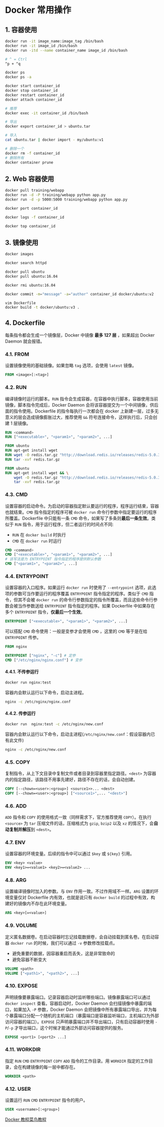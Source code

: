 # Docker 常用操作

## 1. 容器使用

```bash
docker run -it image_name:image_tag /bin/bash
docker run -it image_id /bin/bash
docker run -itd --name container_name image_id /bin/bash
```

```bash
# ^ = Ctrl
^p + ^q
```

```bash
docker ps
docker ps -a
```

```bash
docker start container_id
docker stop container_id
docker restart container_id
docker attach container_id
```

```bash
# 推荐
docker exec -it container_id /bin/bash
```

```bash
# 导出
docker export container_id > ubuntu.tar
```

```bash
# 导入
cat ubuntu.tar | docker import - my/ubuntu:v1
```

```bash
# 删除一个
docker rm -f container_id
# 删除所有
docker container prune
```

## 2. Web 容器使用

```bash
docker pull training/webapp
docker run -d -P training/webapp python app.py
docker run -d -p 5000:5000 training/webapp python app.py
```

```bash
docker port container_id
```

```bash
docker logs -f container_id
```

```bash
docker top container_id
```

## 3. 镜像使用

```bash
docker images
```

```bash
docker search httpd
```

```bash
docker pull ubuntu
docker pull ubuntu:16.04
```

```bash
docker rmi ubuntu:16.04
```

```bash
docker commit -m="message" -a="author" container_id docker/ubuntu:v2
```

```bash
vim Dockerfile
docker build -t docker/ubuntu:v3 .
```

## 4. Dockerfile

每条指令都会生成一个镜像层，Docker 中镜像 **最多 127 层** ，如果超出 Docker Daemon 就会报错。

### 4.1. FROM

设置镜像使用的基础镜像。如果忽略 `tag` 选项，会使用 `latest` 镜像。

```dockerfile
FROM <image>[:<tag>]
```

### 4.2. RUN

编译镜像时运行的脚本。`RUN` 指令会生成容器，在容器中执行脚本，容器使用当前镜像，脚本指令完成后，Docker Daemon 会将该容器提交为一个中间镜像，供后面的指令使用。Dockerfile 的指令每执行一次都会在 docker 上新建一层，过多无意义的层会造成镜像膨胀过大，推荐使用 `&&` 符号连接命令，这样执行后，只会创建 1 层镜像。

```dockerfile
RUN <command>
RUN ["<executable>", "<param1>", "<param2>", ...]
```

```dockerfile
FROM ubuntu
RUN apt-get install wget
RUN wget -O redis.tar.gz "http://download.redis.io/releases/redis-5.0.3.tar.gz"
RUN tar -xvf redis.tar.gz
```

```dockerfile
FROM ubuntu
RUN apt-get install wget && \
    wget -O redis.tar.gz "http://download.redis.io/releases/redis-5.0.3.tar.gz" && \
    tar -xvf redis.tar.gz
```

### 4.3. CMD

设置容器的启动命令。为启动的容器指定默认要运行的程序，程序运行结束，容器也就结束。`CMD` 指令指定的程序可被 `docker run` 命令行参数中指定要运行的程序所覆盖。Dockerfile 中只能有一条 `CMD` 命令，如果写了多条则**最后一条生效**。类似于 `RUN` 指令，用于运行程序，但二者运行的时间点不同:

- `RUN` 在 `docker build` 时执行
- `CMD` 在 `docker run` 时运行

```dockerfile
CMD <command>
CMD ["<executable>", "<param1>", "<param2>", ...]
# 该写法是为 ENTRYPOINT 指令指定的程序提供默认参数
CMD ["<param1>", "<param2>", ...]
```

### 4.4. ENTRYPOINT

设置容器的入口程序。如果运行 `docker run` 时使用了 `--entrypoint` 选项，此选项的参数可当作要运行的程序覆盖 `ENTRYPOINT` 指令指定的程序。类似于 `CMD` 指令，但其不会被 `docker run` 的命令行参数指定的指令所覆盖，而且这些命令行参数会被当作参数送给 `ENTRYPOINT` 指令指定的程序。如果 Dockerfile 中如果存在多个 `ENTRYPOINT` 指令，**仅最后一个生效**。

```dockerfile
ENTRYPOINT ["<executable>", "<param1>", "<param2>", ...]
```

可以搭配 `CMD` 命令使用：一般是变参才会使用 `CMD` ，这里的 `CMD` 等于是在给 `ENTRYPOINT` 传参。

```dockerfile
FROM nginx

ENTRYPOINT ["nginx", "-c"] # 定参
CMD ["/etc/nginx/nginx.conf"] # 变参
```

#### 4.4.1. 不传参运行

```bash
docker run nginx:test
```

容器内会默认运行以下命令，启动主进程。

```bash
nginx -c /etc/nginx/nginx.conf
```

#### 4.4.2. 传参运行

```bash
docker run  nginx:test -c /etc/nginx/new.conf
```

容器内会默认运行以下命令，启动主进程(`/etc/nginx/new.conf`：假设容器内已有此文件)

```bash
nginx -c /etc/nginx/new.conf
```

### 4.5. COPY

复制指令，从上下文目录中复制文件或者目录到容器里指定路径。`<dest>` 为容器内的指定路径，该路径不用事先建好，路径不存在的话，会自动创建。

```dockerfile
COPY [--chown=<user>:<group>] <source1>>... <dest>
COPY [--chown=<user>:<group>] ["<source1>",... "<dest>"]
```

### 4.6. ADD

`ADD` 指令和 `COPY` 的使用格式一致（同样需求下，官方推荐使用 `COPY`）。在执行 `<source>` 为 `tar` 压缩文件的话，压缩格式为 `gzip`, `bzip2` 以及 `xz` 的情况下，会**自动复制并解压**到 `<dest>`。

### 4.7. ENV

设置容器的环境变量。后续的指令中可以通过 `$key` 或 `${key}` 引用。

```dockerfile
ENV <key> <value>
ENV <key1>=<value1> <key2>=<value2> ...
```

### 4.8. ARG

设置编译镜像时加入的参数。与 `ENV` 作用一致。不过作用域不一样。`ARG` 设置的环境变量仅对 Dockerfile 内有效，也就是说只有 `docker build` 的过程中有效，构建好的镜像内不存在此环境变量。

```dockerfile
ARG <key>[=<value>]
```

### 4.9. VOLUME

定义匿名数据卷。在启动容器时忘记挂载数据卷，会自动挂载到匿名卷。在启动容器 `docker run` 的时候，我们可以通过 `-v` 参数修改挂载点。

- 避免重要的数据，因容器重启而丢失，这是非常致命的
- 避免容器不断变大

```dockerfile
VOLUME <path>
VOLUME ["<path1>", "<path2>", ...]
```

### 4.10. EXPOSE

声明镜像要暴露端口。记录容器启动时监听哪些端口。镜像暴露端口可以通过 `docker inspect` 查看。容器启动时，Docker Daemon 会扫描镜像中暴露的端口，如果加入 `-P` 参数，Docker Daemon 会把镜像中所有暴露端口导出，并为每个暴露端口分配一个随机的主机端口（暴露端口是容器监听端口，主机端口为外部访问容器的端口）。`EXPOSE` 只声明暴露端口并不导出端口，只有启动容器时使用 `-P`/`-p` 才导出端口，这个时候才能通过外部访问容器提供的服务。

```dockerfile
EXPOSE <port1> [<port2> ...]
```

### 4.11. WORKDIR

指定 `RUN` `CMD` `ENTRYPOINT` `COPY` `ADD` 指令的工作目录。用 `WORKDIR` 指定的工作目录，会在构建镜像的每一层中都存在。

```dockerfile
WORKDIR <path>
```

### 4.12. USER

设置运行 `RUN` `CMD` `ENTRYPOINT` 指令的用户。

```dockerfile
USER <username>[:<group>]
```

[Docker 教程菜鸟教程](https://www.runoob.com/docker/docker-hello-world.html)
